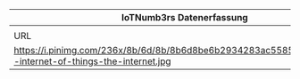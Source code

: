 |IoTNumb3rs Datenerfassung|||||||||||
| ---- | ---- | ---- | ---- | ---- | ---- | ---- | ---- | ---- | ---- | ---- |
||||||||||||
|URL|home_url|filename|device_class|device_count|market_class|market_volume|prognosis_year|publication_year|authorship_class|Dropbox folder|
|https://i.pinimg.com/236x/8b/6d/8b/8b6d8be6b2934283ac55858a7b618b2b--internet-of-things-the-internet.jpg|https://www.pinterest.de/healthythinker/the-smarter-home/?lp=true|file10_8b6d8be6b2934283ac55858a7b618b2b--internet-of-things-the-internet.jpg||||||||Pattoho/20190101-2100|
